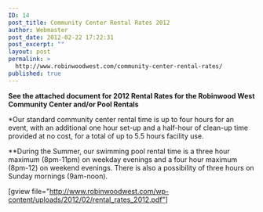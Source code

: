 ```yaml
---
ID: 14
post_title: Community Center Rental Rates 2012
author: Webmaster
post_date: 2012-02-22 17:22:31
post_excerpt: ""
layout: post
permalink: >
  http://www.robinwoodwest.com/community-center-rental-rates/
published: true
---
```

<strong>See the attached document for 2012 Rental Rates for the Robinwood West Community Center and/or Pool Rentals</strong>

*Our standard community center rental time is up to four hours for an event, with an additional one hour set-up and a half-hour of clean-up time provided at no cost, for a total of up to 5.5 hours facility use.

**During the Summer, our swimming pool rental time is a three hour maximum (8pm-11pm) on weekday evenings and a four hour maximum (8pm-12) on weekend evenings. There is also a possibility of three hours on Sunday mornings (9am-noon).

[gview file="http://www.robinwoodwest.com/wp-content/uploads/2012/02/rental_rates_2012.pdf"]